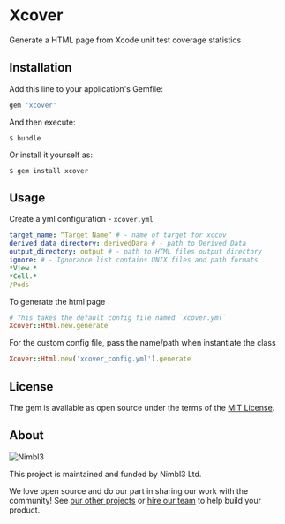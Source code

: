 # Xcover

Generate a HTML page from Xcode unit test coverage statistics

## Installation

Add this line to your application's Gemfile:

```ruby
gem 'xcover'
```

And then execute:

    $ bundle

Or install it yourself as:

    $ gem install xcover

## Usage

Create a yml configuration - `xcover.yml`

```yaml
target_name: “Target Name” # - name of target for xccov
derived_data_directory: derivedDara # - path to Derived Data
output_directory: output # - path to HTML files output directory
ignore: # - Ignorance list contains UNIX files and path formats
*View.*
*Cell.*
/Pods
```

To generate the html page

```ruby
# This takes the default config file named `xcover.yml`
Xcover::Html.new.generate
```

For the custom config file, pass the name/path when instantiate the class

```ruby
Xcover::Html.new('xcover_config.yml').generate
```

## License

The gem is available as open source under the terms of the [MIT License](http://opensource.org/licenses/MIT).

## About

![Nimbl3](https://dtvm7z6brak4y.cloudfront.net/logo/logo-repo-readme.jpg)

This project is maintained and funded by Nimbl3 Ltd.

We love open source and do our part in sharing our work with the community!
See [our other projects][community] or [hire our team][hire] to help build your product.

[community]: https://github.com/nimbl3
[hire]: https://nimbl3.com/
